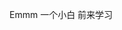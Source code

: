 Emmm
一个小白
前来学习

<!---
InoBurn/InoBurn is a ✨ special ✨ repository because its `README.md` (this file) appears on your GitHub profile.
You can click the Preview link to take a look at your changes.
--->
